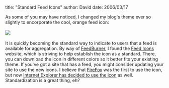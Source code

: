 
title: "Standard Feed Icons"
author: David
date: 2006/03/17

As some of you may have noticed, I changed my blog's theme ever so slightly to encorporate the cool, orange feed icon:<br><br><img src="http://www.mohundro.com/blog/images/feed-icon-32x32.gif"><br><br>It is quickly becoming the standard way to indicate to users that a feed is available for aggregation. By way of [FeedBurner](http://www.feedburner.com), I found the [Feed Icons](http://feedicons.com/) website, which is striving to help establish the icon as a standard. There, you can download the icon in different colors so it better fits your existing theme. If you've got a site that has a feed, you might consider updating your site to use the new icons. I believe that [FireFox](http://www.firefox.com) was the first to use the icon, but now [Internet Explorer has decided to use the icon](http://blogs.msdn.com/rssteam/archive/2005/12/14/503778.aspx) as well. Standardization is a great thing, eh?<br>
